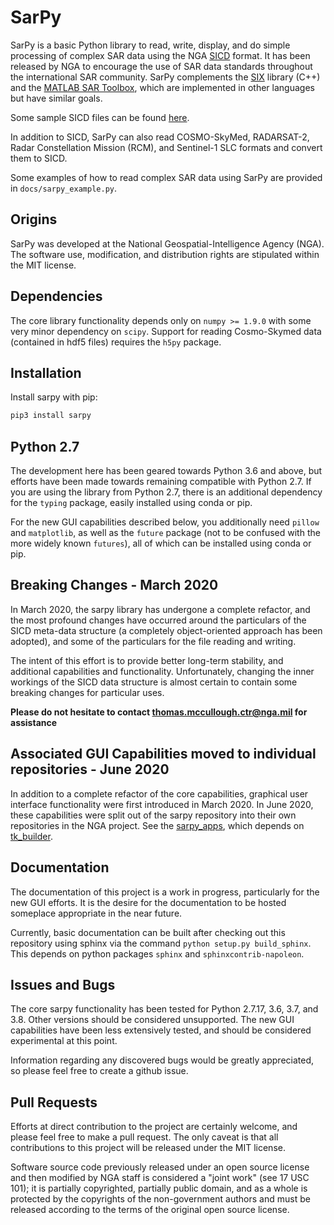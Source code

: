 SarPy
=====
SarPy is a basic Python library to read, write, display, and do simple processing
of complex SAR data using the NGA [SICD](http://www.gwg.nga.mil/ntb/baseline/docs/SICD/)
format. It has been released by NGA to encourage the use of SAR data standards
throughout the international SAR community. SarPy complements the
[SIX](https://github.com/ngageoint/six-library) library (C++) and the
[MATLAB SAR Toolbox](https://github.com/ngageoint/MATLAB_SAR), which are
implemented in other languages but have similar goals.

Some sample SICD files can be found [here](https://github.com/ngageoint/six-library/wiki/Sample-SICDs).

In addition to SICD, SarPy can also read COSMO-SkyMed, RADARSAT-2, Radar Constellation 
Mission (RCM), and Sentinel-1 SLC formats and convert them to SICD.

Some examples of how to read complex SAR data using SarPy are provided in `docs/sarpy_example.py`.

Origins
-------
SarPy was developed at the National Geospatial-Intelligence Agency (NGA). The software use,
modification, and distribution rights are stipulated within the MIT license.

Dependencies
------------
The core library functionality depends only on `numpy >= 1.9.0` with some very minor
dependency on `scipy`. Support for reading Cosmo-Skymed data (contained in hdf5 files)
requires the `h5py` package.

Installation
------------

Install sarpy with pip:

```bash
pip3 install sarpy
```

Python 2.7
----------
The development here has been geared towards Python 3.6 and above, but efforts have
been made towards remaining compatible with Python 2.7. If you are using the library
from Python 2.7, there is an additional dependency for the `typing` package, easily
installed using conda or pip.

For the new GUI capabilities described below, you additionally need `pillow` and
`matplotlib`, as well as the `future` package (not to be confused with the more
widely known `futures`), all of which can be installed using conda or pip.

Breaking Changes - March 2020
-----------------------------
In March 2020, the sarpy library has undergone a complete refactor, and the
most profound changes have occurred around the particulars of the SICD meta-data
structure (a completely object-oriented approach has been adopted), and some of the
particulars for the file reading and writing.

The intent of this effort is to provide better long-term stability, and additional
capabilities and functionality. Unfortunately, changing the inner workings of the
SICD data structure is almost certain to contain some breaking changes for particular
uses.

**Please do not hesitate to contact thomas.mccullough.ctr@nga.mil for assistance**

Associated GUI Capabilities moved to individual repositories - June 2020
------------------------------------------------------------------------
In addition to a complete refactor of the core capabilities, graphical user interface
functionality were first introduced in March 2020. In June 2020, these 
capabilities were split out of the sarpy repository into their own repositories 
in the NGA project. See the [sarpy_apps](https://github.com/ngageoint/sarpy_apps), 
which depends on [tk_builder](https://github.com/ngageoint/tk_builder). 

Documentation
-------------
The documentation of this project is a work in progress, particularly for the
new GUI efforts. It is the desire for the documentation to be hosted someplace
appropriate in the near future.

Currently, basic documentation can be built after checking out this repository
using sphinx via the command `python setup.py build_sphinx`. This depends
on python packages `sphinx` and `sphinxcontrib-napoleon`.

Issues and Bugs
---------------
The core sarpy functionality has been tested for Python 2.7.17, 3.6, 3.7, and 3.8.
Other versions should be considered unsupported. The new GUI capabilities have been
less extensively tested, and should be considered experimental at this point.

Information regarding any discovered bugs would be greatly appreciated, so please
feel free to create a github issue.

Pull Requests
-------------
Efforts at direct contribution to the project are certainly welcome, and please
feel free to make a pull request. The only caveat is that all contributions to
this project will be released under the MIT license.

Software source code previously released under an open source license and then modified
by NGA staff is considered a "joint work" (see 17 USC 101); it is partially copyrighted,
partially public domain, and as a whole is protected by the copyrights of the non-government
authors and must be released according to the terms of the original open source license.
